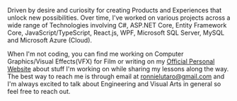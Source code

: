 Driven by desire and curiosity for creating Products and Experiences that unlock new possibilities. Over time, I've worked on various projects across a wide range of Technologies involving C#, ASP.NET Core, Entity Framework Core, JavaScript/TypeScript, React.js, WPF, Microsoft SQL Server, MySQL and Microsoft Azure (Cloud).

When I'm not coding, you can find me working on Computer Graphics/Visual Effects(VFX) for Film or writing on my [Official Personal Website](https://ronnielutalo.github.io/blog/) about stuff I'm working on while sharing my lessons along the way. The best way to reach me is through email at ronnielutaro@gmail.com and I'm always excited to talk about Engineering and Visual Arts in general so feel free to reach out.
